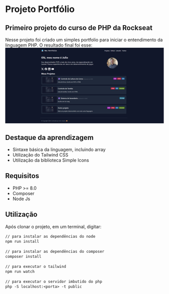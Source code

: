 # Projeto Portfólio
## Primeiro projeto do curso de PHP da Rockseat

Nesse projeto foi criado um simples portfolio para iniciar o entendimento da linguagem PHP. O resultado final foi esse:
![resutado-final.png](https://github.com/ojuliolima/rckts-portfolio/blob/main/public/assets/img/resultado-final.png)

## Destaque da aprendizagem
- Sintaxe básica da linguagem, incluindo array
- Utilização do Tailwind CSS
- Utilização da biblioteca Simple Icons

## Requisitos
- PHP >= 8.0
- Composer
- Node Js

## Utilização
Após clonar o projeto, em um terminal, digitar:
```
// para instalar as dependências do node
npm run install

// para instalar as dependências do composer
composer install

// para executar o tailwind
npm run watch

// para executar o servidor imbutido do php
php -S localhost:<porta> -t public
```
